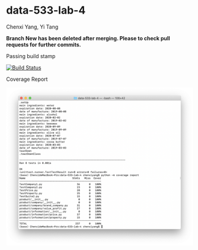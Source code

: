# data-533-lab-4

Chenxi Yang, Yi Tang

**Branch New has been deleted after merging. Please to check pull requests for further commits.**

Passing build stamp

[![Build Status](https://travis-ci.com/yitang310/data-533-lab-4.svg?token=Mv9WsvdrzKp9yjHtk1du&branch=master)](https://travis-ci.com/yitang310/data-533-lab-4)

Coverage Report

![Coverage Report](Coverage_Report.png)
